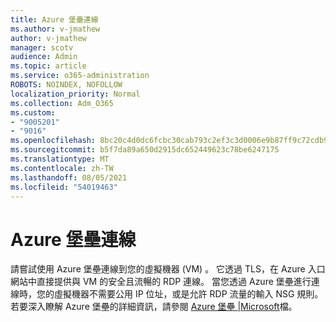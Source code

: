 ```yaml
---
title: Azure 堡壘連線
ms.author: v-jmathew
author: v-jmathew
manager: scotv
audience: Admin
ms.topic: article
ms.service: o365-administration
ROBOTS: NOINDEX, NOFOLLOW
localization_priority: Normal
ms.collection: Adm_O365
ms.custom:
- "9005201"
- "9016"
ms.openlocfilehash: 8bc20c4d0dc6fcbc30cab793c2ef3c3d0006e9b87ff9c72cdb9ad27a5f2080ef
ms.sourcegitcommit: b5f7da89a650d2915dc652449623c78be6247175
ms.translationtype: MT
ms.contentlocale: zh-TW
ms.lasthandoff: 08/05/2021
ms.locfileid: "54019463"
---
```

# <a name="azure-bastion-connect"></a>Azure 堡壘連線

請嘗試使用 Azure 堡壘連線到您的虛擬機器 (VM) 。 它透過 TLS，在 Azure 入口網站中直接提供與 VM 的安全且流暢的 RDP 連線。 當您透過 Azure 堡壘進行連線時，您的虛擬機器不需要公用 IP 位址，或是允許 RDP 流量的輸入 NSG 規則。 若要深入瞭解 Azure 堡壘的詳細資訊，請參閱 [Azure 堡壘 |Microsoft](https://docs.microsoft.com/azure/bastion/bastion-overview)檔。
